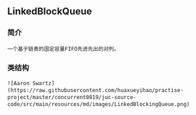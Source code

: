 ## LinkedBlockQueue

### 简介

    一个基于链表的固定容量FIFO先进先出的对列。
    
### 类结构
    
    ![Aaron Swartz](https://raw.githubusercontent.com/huaxueyihao/practise-project/master/concurrent0819/juc-source-code/src/main/resources/md/images/LinkedBlockingQueue.png)
                          
    
    
    
    


